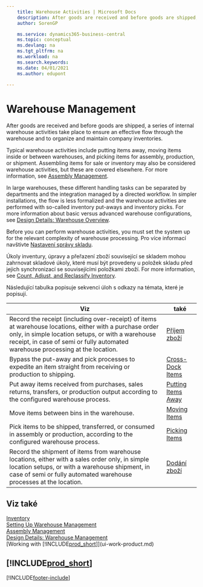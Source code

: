 ```yaml
---
    title: Warehouse Activities | Microsoft Docs
    description: After goods are received and before goods are shipped, a series of internal warehouse activities take place to ensure an effective flow through the warehouse and to organize and maintain company inventories.
    author: SorenGP

    ms.service: dynamics365-business-central
    ms.topic: conceptual
    ms.devlang: na
    ms.tgt_pltfrm: na
    ms.workload: na
    ms.search.keywords:
    ms.date: 04/01/2021
    ms.author: edupont

---
```

# Warehouse Management
After goods are received and before goods are shipped, a series of internal warehouse activities take place to ensure an effective flow through the warehouse and to organize and maintain company inventories.

Typical warehouse activities include putting items away, moving items inside or between warehouses, and picking items for assembly, production, or shipment. Assembling items for sale or inventory may also be considered warehouse activities, but these are covered elsewhere. For more information, see [Assembly Management](assembly-assemble-items.md).

In large warehouses, these different handling tasks can be separated by departments and the integration managed by a directed workflow. In simpler installations, the flow is less formalized and the warehouse activities are performed with so-called inventory put-aways and inventory picks. For more information about basic versus advanced warehouse configurations, see [Design Details: Warehouse Overview](design-details-warehouse-overview.md).

Before you can perform warehouse activities, you must set the system up for the relevant complexity of warehouse processing. Pro více informací navštivte [Nastavení správy skladu](warehouse-setup-warehouse.md).

Úkoly inventury, úpravy a přeřazení zboží související se skladem mohou zahrnovat skladové úkoly, které musí být provedeny u položek skladu před jejich synchronizací se souvisejícími položkami zboží. For more information, see [Count, Adjust, and Reclassify Inventory](inventory-how-count-adjust-reclassify.md).

Následující tabulka popisuje sekvenci úloh s odkazy na témata, které je popisují.

| **Viz** | **také** |
|------------|-------------|  
| Record the receipt (including over-receipt) of items at warehouse locations, either with a purchase order only, in simple location setups, or with a warehouse receipt, in case of semi or fully automated warehouse processing at the location. | [Příjem zboží](warehouse-how-receive-items.md) |
| Bypass the put-away and pick processes to expedite an item straight from receiving or production to shipping. | [Cross-Dock Items](warehouse-how-to-cross-dock-items.md) |
| Put away items received from purchases, sales returns, transfers, or production output according to the configured warehouse process. | [Putting Items Away](warehouse-put-away-items.md) |
| Move items between bins in the warehouse. | [Moving Items](warehouse-move-items.md) |
| Pick items to be shipped, transferred, or consumed in assembly or production, according to the configured warehouse process. | [Picking Items](warehouse-pick-items.md) |
| Record the shipment of items from warehouse locations, either with a sales order only, in simple location setups, or with a warehouse shipment, in case of semi or fully automated warehouse processes at the location. | [Dodání zboží](warehouse-how-ship-items.md) |

## Viz také
[Inventory](inventory-manage-inventory.md)  
[Setting Up Warehouse Management](warehouse-setup-warehouse.md)     
[Assembly Management](assembly-assemble-items.md)    
[Design Details: Warehouse Management](design-details-warehouse-management.md)  
[Working with [!INCLUDE[prod_short](includes/prod_short.md)]](ui-work-product.md)

## [!INCLUDE[prod_short](includes/free_trial_md.md)]


[!INCLUDE[footer-include](includes/footer-banner.md)]